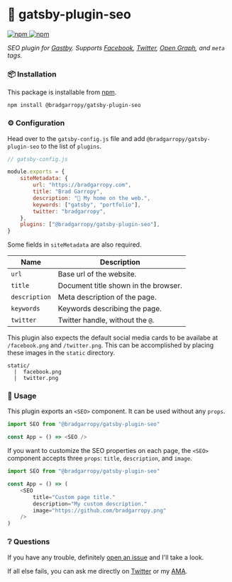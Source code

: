# 🔎 gatsby-plugin-seo

<a href="https://npmjs.com/package/@bradgarropy/gatsby-plugin-seo">
    <img alt="npm" src="https://img.shields.io/npm/v/@bradgarropy/gatsby-plugin-seo.svg?style=flat-square">
</a>

<a href="https://npmjs.com/package/@bradgarropy/gatsby-plugin-seo">
    <img alt="npm" src="https://img.shields.io/npm/dt/@bradgarropy/gatsby-plugin-seo?style=flat-square">
</a>

_SEO plugin for [Gastby][gatsby]. Supports [Facebook][facebook], [Twitter][twitter], [Open Graph][og], and `meta` tags._

### 📦 Installation

This package is installable from [npm][npm].

```shell
npm install @bradgarropy/gatsby-plugin-seo
```

### ⚙ Configuration

Head over to the `gatsby-config.js` file and add `@bradgarropy/gatsby-plugin-seo` to the list of `plugins`.

```javascript
// gatsby-config.js

module.exports = {
    siteMetadata: {
        url: "https://bradgarropy.com",
        title: "Brad Garropy",
        description: "🏡 My home on the web.",
        keywords: ["gatsby", "portfolio"],
        twitter: "bradgarropy",
    },
    plugins: ["@bradgarropy/gatsby-plugin-seo"],
}
```

Some fields in `siteMetadata` are also required.

| Name          | Description                          |
| ------------- | ------------------------------------ |
| `url`         | Base url of the website.             |
| `title`       | Document title shown in the browser. |
| `description` | Meta description of the page.        |
| `keywords`    | Keywords describing the page.        |
| `twitter`     | Twitter handle, without the `@`.     |

This plugin also expects the default social media cards to be availabe at `/facebook.png` and `/twitter.png`. This can be accomplished by placing these images in the `static` directory.

```
static/
  |  facebook.png
  |  twitter.png
```

### 🥑 Usage

This plugin exports an `<SEO>` component. It can be used without any `props`.

```javascript
import SEO from "@bradgarropy/gatsby-plugin-seo"

const App = () => <SEO />
```

If you want to customize the SEO properties on each page, the `<SEO>` component accepts three `props`: `title`, `description`, and `image`.

```javascript
import SEO from "@bradgarropy/gatsby-plugin-seo"

const App = () => (
    <SEO
        title="Custom page title."
        description="My custom description."
        image="https://github.com/bradgarropy.png"
    />
)
```

### ❔ Questions

If you have any trouble, definitely [open an issue][issue] and I'll take a look.

If all else fails, you can ask me directly on [Twitter][twitter] or my [AMA][ama].

[gatsby]: https://gatsbyjs.org
[facebook]: https://www.facebook.com/profile.php?id=7933107
[twitter]: https://twitter.com/bradgarropy
[og]: https://ogp.me
[npm]: https://npmjs.com
[issue]: https://github.com/bradgarropy/gatsby-plugin-seo/issues
[twitter]: https://twitter.com/bradgarropy
[ama]: https://bradgarropy.com/ama
